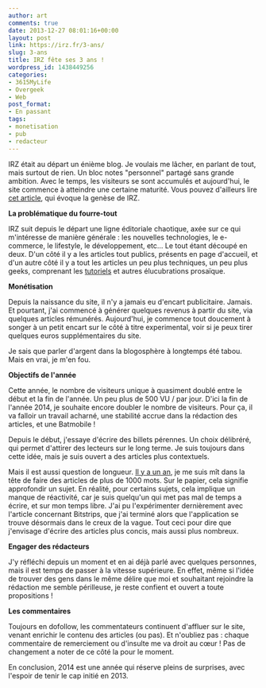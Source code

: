 ```yaml
---
author: art
comments: true
date: 2013-12-27 08:01:16+00:00
layout: post
link: https://irz.fr/3-ans/
slug: 3-ans
title: IRZ fête ses 3 ans !
wordpress_id: 1438449256
categories:
- 3615MyLife
- Overgeek
- Web
post_format:
- En passant
tags:
- monetisation
- pub
- redacteur
---
```


IRZ était au départ un énième blog. Je voulais me lâcher, en parlant de tout, mais surtout de rien. Un bloc notes "personnel" partagé sans grande ambition. Avec le temps, les visiteurs se sont accumulés et aujourd'hui, le site commence à atteindre une certaine maturité. Vous pouvez d'ailleurs lire [cet article](http://irz.fr/origine-nom-site-toute-verite-irz/), qui évoque la genèse de IRZ.





**La problématique du fourre-tout**





IRZ suit depuis le départ une ligne éditoriale chaotique, axée sur ce qui m'intéresse de manière générale : les nouvelles technologies, le e-commerce, le lifestyle, le développement, etc… Le tout étant découpé en deux. D'un côté il y a les articles tout publics, présents en page d'accueil, et d'un autre côté il y a tout les articles un peu plus techniques, un peu plus geeks, comprenant les [tutoriels](http://irz.fr/tutoriels-informatique/) et autres élucubrations prosaïque.





**Monétisation**





Depuis la naissance du site, il n'y a jamais eu d'encart publicitaire. Jamais. Et pourtant, j'ai commencé à générer quelques revenus à partir du site, via quelques articles rémunérés. Aujourd'hui, je commence tout doucement à songer à un petit encart sur le côté à titre experimental, voir si je peux tirer quelques euros supplémentaires du site.





Je sais que parler d'argent dans la blogosphère à longtemps été tabou. Mais en vrai, je m'en fou.





**Objectifs de l'année**





Cette année, le nombre de visiteurs unique à quasiment doublé entre le début et la fin de l'année. Un peu plus de 500 VU / par jour. D'ici la fin de l'année 2014, je souhaite encore doubler le nombre de visiteurs. Pour ça, il va falloir un travail acharné, une stabilité accrue dans la rédaction des articles, et une Batmobile !





Depuis le début, j'essaye d'écrire des billets pérennes. Un choix délibréré, qui permet d'attirer des lecteurs sur le long terme. Je suis toujours dans cette idée, mais je suis ouvert a des articles plus contextuels.





Mais il est aussi question de longueur. [Il y a un an](http://irz.fr/mes-resolutions-en-2013/), je me suis mît dans la tête de faire des articles de plus de 1000 mots. Sur le papier, cela signifie approfondir un sujet. En réalité, pour certains sujets, cela implique un manque de réactivité, car je suis quelqu'un qui met pas mal de temps a écrire, et sur mon temps libre. J'ai pu l'expérimenter dernièrement avec l'article concernant Bitstrips, que j'ai terminé alors que l'application se trouve désormais dans le creux de la vague. Tout ceci pour dire que j'envisage d'écrire des articles plus concis, mais aussi plus nombreux.





**Engager des rédacteurs**





J'y réfléchi depuis un moment et en ai déjà parlé avec quelques personnes, mais il est temps de passer à la vitesse supérieure. En effet, même si l'idée de trouver des gens dans le même délire que moi et souhaitant rejoindre la rédaction me semble périlleuse, je reste confient et ouvert a toute propositions !





**Les commentaires**





Toujours en dofollow, les commentateurs continuent d'affluer sur le site, venant enrichir le contenu des articles (ou pas). Et n'oubliez pas : chaque commentaire de remerciement ou d'insulte me va droit au cœur ! Pas de changement a noter de ce côté la pour le moment.





En conclusion, 2014 est une année qui réserve pleins de surprises, avec l'espoir de tenir le cap initié en 2013.




